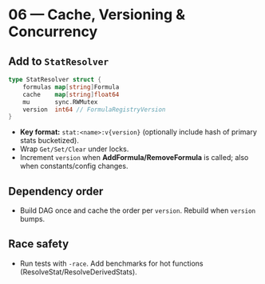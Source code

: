 # 06 — Cache, Versioning & Concurrency

## Add to `StatResolver`
```go
type StatResolver struct {
    formulas map[string]Formula
    cache    map[string]float64
    mu       sync.RWMutex
    version  int64 // FormulaRegistryVersion
}
```
- **Key format:** `stat:<name>:v{version}` (optionally include hash of primary stats bucketized).
- Wrap `Get/Set/Clear` under locks.
- Increment `version` when **AddFormula/RemoveFormula** is called; also when constants/config changes.

## Dependency order
- Build DAG once and cache the order per `version`. Rebuild when `version` bumps.

## Race safety
- Run tests with `-race`. Add benchmarks for hot functions (ResolveStat/ResolveDerivedStats).
